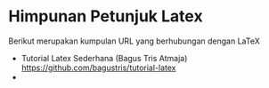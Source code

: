 # Himpunan Petunjuk Latex

Berikut merupakan kumpulan URL yang berhubungan dengan LaTeX

- Tutorial Latex Sederhana (Bagus Tris Atmaja) https://github.com/bagustris/tutorial-latex
-
